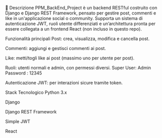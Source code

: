 📝 Descrizione
PPM_BackEnd_Project è un backend RESTful costruito con Django e Django REST Framework, pensato per gestire post, commenti e like in un'applicazione social o community.
Supporta un sistema di autenticazione JWT, ruoli utente differenziati e un’architettura pronta per essere collegata a un frontend React (non incluso in questo repo).

 Funzionalità principali
 Post: crea, visualizza, modifica e cancella post.

Commenti: aggiungi e gestisci commenti ai post.

 Like: metti/togli like ai post (massimo uno per utente per post).

 Ruoli: utenti normali e admin, con permessi diversi.
 Super User: Admin 
 Password : 12345

 Autenticazione JWT: per interazioni sicure tramite token.

 Stack Tecnologico
Python 3.x

Django

Django REST Framework

Simple JWT

React 
